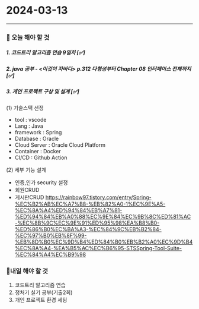 # 2024-03-13

---

### 📌 오늘 해야 할 것

##### 1. 코드트리 알고리즘 연습 9일차 [✅]

##### 2. java 공부 - <이것이 자바다> p.312 다형성부터 Chapter 08 인터페이스 전체까지 [✅]

##### 3. 개인 프로젝트 구상 및 설계 [✅]

(1) 기술스택 선정

- tool : vscode
- Lang : Java
- framework : Spring
- Database : Oracle
- Cloud Server : Oracle Cloud Platform
- Container : Docker
- CI/CD : Github Action

(2) 세부 기능 설계

- 인증,인가 security 설정
- 회원CRUD
- 게시판CRUD
  https://rainbow97.tistory.com/entry/Spring-%EC%B2%AB%EC%A7%B8-%EB%82%A0-1%EC%9E%A5-%EC%8A%A4%ED%94%84%EB%A7%81-%ED%94%84%EB%A0%88%EC%9E%84%EC%9B%8C%ED%81%AC-%EC%8B%9C%EC%9E%91%ED%95%98%EA%B8%B0-%ED%86%B0%EC%BA%A3-%EC%84%9C%EB%B2%84-%EC%97%B0%EB%8F%99-%EB%8D%B0%EC%9D%B4%ED%84%B0%EB%B2%A0%EC%9D%B4%EC%8A%A4-%EA%B5%AC%EC%B6%95-STSSpring-Tool-Suite-%EC%84%A4%EC%B9%98

### 🤙내일 해야 할 것

1. 코드트리 알고리즘 연습
2. 정처기 실기 공부(기출2회)
3. 개인 프로젝트 환경 세팅
